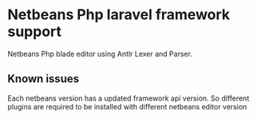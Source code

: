 # Netbeans Php laravel framework support

Netbeans Php blade editor using Antlr Lexer and Parser.

## Known issues

Each netbeans version has a updated framework api version.
So different plugins are required to be installed with different netbeans editor version
